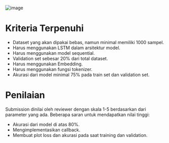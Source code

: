![image](https://github.com/NewReyy/NLP-KlasifikasiBerita/assets/72202432/71aa64d2-ad0d-47d7-a292-dd43fe03dd69)

# Kriteria Terpenuhi

- Dataset yang akan dipakai bebas, namun minimal memiliki 1000 sampel.
- Harus menggunakan LSTM dalam arsitektur model.
- Harus menggunakan model sequential.
- Validation set sebesar 20% dari total dataset.
- Harus menggunakan Embedding.
- Harus menggunakan fungsi tokenizer.
- Akurasi dari model minimal 75% pada train set dan validation set.

# Penilaian
Submission dinilai oleh reviewer dengan skala 1-5 berdasarkan dari parameter yang ada. Beberapa saran untuk mendapatkan nilai tinggi:
- Akurasi dari model di atas 80%.
- Mengimplementasikan callback.
- Membuat plot loss dan akurasi pada saat training dan validation.

